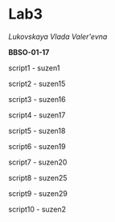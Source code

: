 # Lab3
*Lukovskaya Vlada Valer'evna*

**BBSO-01-17**

  script1 - suzen1
  
  script2 - suzen15
  
  script3 - suzen16
  
  script4 - suzen17
  
  script5 - suzen18
  
  script6 - suzen19
  
  script7 - suzen20
  
  script8 - suzen25
  
  script9 - suzen29
  
  script10 - suzen2
  
